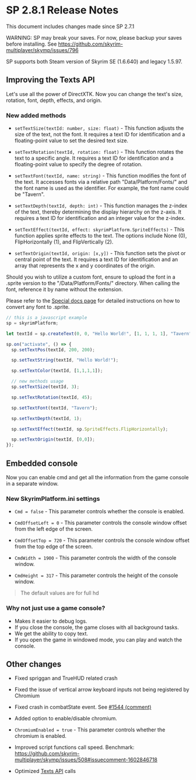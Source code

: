 # SP 2.8.1 Release Notes


This document includes changes made since SP 2.7.1


WARNING: SP may break your saves. For now, please backup your saves before installing. See https://github.com/skyrim-multiplayer/skymp/issues/796


SP supports both Steam version of Skyrim SE (1.6.640) and legacy 1.5.97.

## Improving the Texts API

Let's use all the power of DirectXTK.
Now you can change the text's size, rotation, font, depth, effects, and origin.

### New added methods
- `setTextSize(textId: number, size: float)` - This function adjusts the size of the text, not the font. It requires a text ID for identification and a floating-point value to set the desired text size.

- `setTextRotation(textId, rotation: float)` - This function rotates the text to a specific angle. It requires a text ID for identification and a floating-point value to specify the degree of rotation.

- `setTextFont(textId, name: string)` - This function modifies the font of the text. It accesses fonts via a relative path "Data/Platform/Fonts/" and the font name is used as the identifier. For example, the font name could be "Tavern".

- `setTextDepth(textId, depth: int)` - This function manages the z-index of the text, thereby determining the display hierarchy on the z-axis. It requires a text ID for identification and an integer value for the z-index.

- `setTextEffect(textId, effect: skyrimPlatform.SpriteEffects)` - This function applies sprite effects to the text. The options include None (0), FlipHorizontally (1), and FlipVertically (2).

- `setTextOrigin(textId, origin: [x,y])` - This function sets the pivot or central point of the text. It requires a text ID for identification and an array that represents the x and y coordinates of the origin.

Should you wish to utilize a custom font, ensure to upload the font in a .sprite version to the "/Data/Platform/Fonts/" directory. When calling the font, reference it by name without the extension.

Please refer to the [Special docs page](../../skyrim_platform/texts.md "Special docs page") for detailed instructions on how to convert any font to .sprite.

```js
// this is a javascript example
sp = skyrimPlatform;

let textId = sp.createText(0, 0, "Hello World!", [1, 1, 1, 1], "Tavern");

sp.on("activate", () => {
  sp.setTextPos(textId, 200, 200);

  sp.setTextString(textId, "Hello World!");

  sp.setTextColor(textId, [1,1,1,1]);

  // new methods usage
  sp.setTextSize(textId, 3);

  sp.setTextRotation(textId, 45);

  sp.setTextFont(textId, "Tavern");

  sp.setTextDepth(textId, 1);

  sp.setTextEffect(textId, sp.SpriteEffects.FlipHorizontally);

  sp.setTextOrigin(textId, [0,0]);
});
```


## Embedded console
Now you can enable cmd and get all the information from the game console in a separate window.

### New SkyrimPlatform.ini settings

- ```Cmd = false``` - This parameter controls whether the console is enabled.

- ```CmdOffsetLeft = 0``` - This parameter controls the console window offset from the left edge of the screen.

- ```CmdOffsetTop = 720``` - This parameter controls the console window offset from the top edge of the screen.

- ```CmdWidth = 1900``` - This parameter controls the width of the console window.

- ```CmdHeight = 317``` - This parameter controls the height of the console window.
> The default values are for full hd

### Why not just use a game console?

- Makes it easier to debug logs.
- If you close the console, the game closes with all background tasks.
- We get the ability to copy text.
- If you open the game in windowed mode, you can play and watch the console.


## Other changes

- Fixed spriggan and TrueHUD related crash


- Fixed the issue of vertical arrow keyboard inputs not being registered by Chromium


- Fixed crash in combatState event. See [#1544 (comment)](https://github.com/skyrim-multiplayer/skymp/issues/1544#issuecomment-1628261524)


- Added option to enable/disable chromium.

- ```ChromiumEnabled = true``` - This parameter controls whether the chromium is enabled.


- Improved script functions call speed. Benchmark: https://github.com/skyrim-multiplayer/skymp/issues/508#issuecomment-1602846718


- Optimized [Texts API](../skyrim_platform/texts.md) calls

